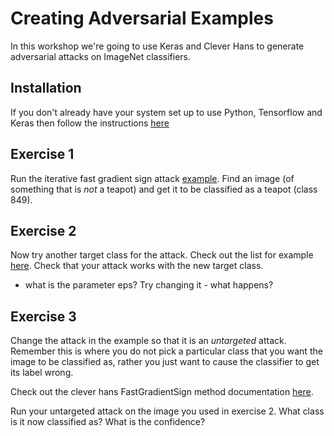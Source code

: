 # Creating Adversarial Examples

In this workshop we're going to use Keras and Clever Hans to generate adversarial attacks on ImageNet classifiers.


## Installation

If you don't already have your system set up to use Python, Tensorflow and Keras then follow the instructions [here](./setup.md)



## Exercise 1

Run the iterative fast gradient sign attack [example](https://github.com/computerscienceretreat/adversarial/blob/master/iter_fast_gradient.py).  Find an image (of something that is *not* a teapot) and get it to be classified as a teapot (class 849).  



## Exercise 2

Now try another target class for the attack.  Check out the list for example [here](https://gist.github.com/ageitgey/4e1342c10a71981d0b491e1b8227328b). Check that your attack works with the new target class.
* what is the parameter eps?  Try changing it - what happens?



## Exercise 3

Change the attack in the example so that it is an *untargeted* attack.  Remember this is where you do not pick a particular class that you want the image to be classified as, rather you just want to cause the classifier to get its label wrong.

Check out the clever hans FastGradientSign method documentation [here](https://cleverhans.readthedocs.io/en/latest/source/attacks.html).

Run your untargeted attack on the image you used in exercise 2.  What class is it now classified as?  What is the confidence?